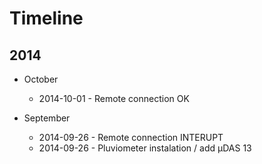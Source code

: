 # Timeline

## 2014

* October
  * 2014-10-01 - Remote connection OK

* September
  * 2014-09-26 - Remote connection INTERUPT
  * 2014-09-26 - Pluviometer instalation / add µDAS 13
  

